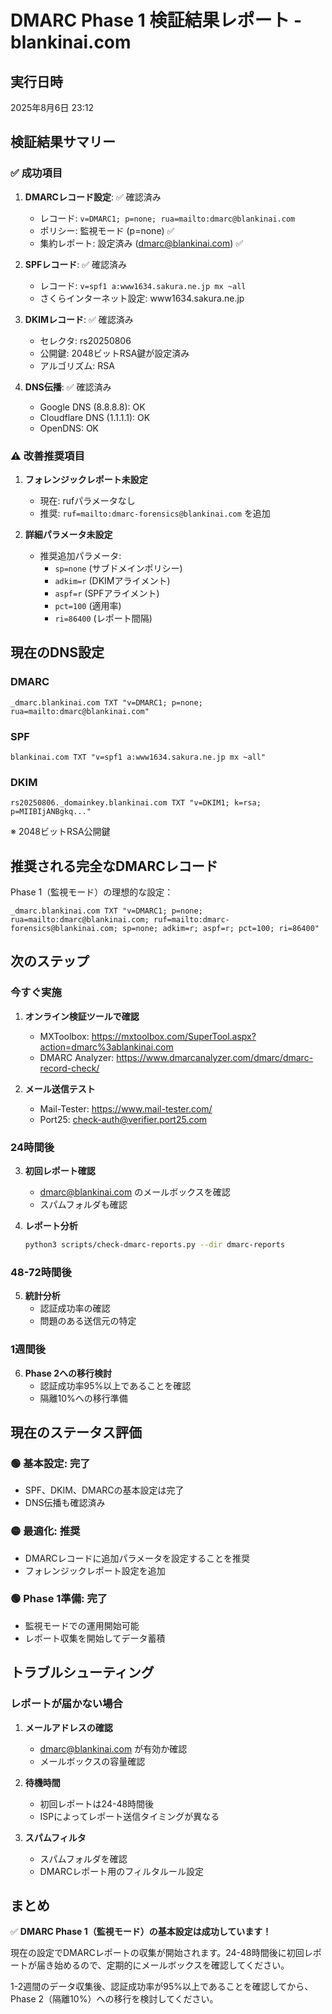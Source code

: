 # DMARC Phase 1 検証結果レポート - blankinai.com

## 実行日時
2025年8月6日 23:12

## 検証結果サマリー

### ✅ 成功項目

1. **DMARCレコード設定**: ✅ 確認済み
   - レコード: `v=DMARC1; p=none; rua=mailto:dmarc@blankinai.com`
   - ポリシー: 監視モード (p=none) ✅
   - 集約レポート: 設定済み (dmarc@blankinai.com) ✅

2. **SPFレコード**: ✅ 確認済み
   - レコード: `v=spf1 a:www1634.sakura.ne.jp mx ~all`
   - さくらインターネット設定: www1634.sakura.ne.jp

3. **DKIMレコード**: ✅ 確認済み
   - セレクタ: rs20250806
   - 公開鍵: 2048ビットRSA鍵が設定済み
   - アルゴリズム: RSA

4. **DNS伝播**: ✅ 確認済み
   - Google DNS (8.8.8.8): OK
   - Cloudflare DNS (1.1.1.1): OK
   - OpenDNS: OK

### ⚠️ 改善推奨項目

1. **フォレンジックレポート未設定**
   - 現在: rufパラメータなし
   - 推奨: `ruf=mailto:dmarc-forensics@blankinai.com` を追加

2. **詳細パラメータ未設定**
   - 推奨追加パラメータ:
     - `sp=none` (サブドメインポリシー)
     - `adkim=r` (DKIMアライメント)
     - `aspf=r` (SPFアライメント)
     - `pct=100` (適用率)
     - `ri=86400` (レポート間隔)

## 現在のDNS設定

### DMARC
```
_dmarc.blankinai.com TXT "v=DMARC1; p=none; rua=mailto:dmarc@blankinai.com"
```

### SPF
```
blankinai.com TXT "v=spf1 a:www1634.sakura.ne.jp mx ~all"
```

### DKIM
```
rs20250806._domainkey.blankinai.com TXT "v=DKIM1; k=rsa; p=MIIBIjANBgkq..."
```
※ 2048ビットRSA公開鍵

## 推奨される完全なDMARCレコード

Phase 1（監視モード）の理想的な設定：

```
_dmarc.blankinai.com TXT "v=DMARC1; p=none; rua=mailto:dmarc@blankinai.com; ruf=mailto:dmarc-forensics@blankinai.com; sp=none; adkim=r; aspf=r; pct=100; ri=86400"
```

## 次のステップ

### 今すぐ実施

1. **オンライン検証ツールで確認**
   - MXToolbox: https://mxtoolbox.com/SuperTool.aspx?action=dmarc%3ablankinai.com
   - DMARC Analyzer: https://www.dmarcanalyzer.com/dmarc/dmarc-record-check/

2. **メール送信テスト**
   - Mail-Tester: https://www.mail-tester.com/
   - Port25: check-auth@verifier.port25.com

### 24時間後

3. **初回レポート確認**
   - dmarc@blankinai.com のメールボックスを確認
   - スパムフォルダも確認

4. **レポート分析**
   ```bash
   python3 scripts/check-dmarc-reports.py --dir dmarc-reports
   ```

### 48-72時間後

5. **統計分析**
   - 認証成功率の確認
   - 問題のある送信元の特定

### 1週間後

6. **Phase 2への移行検討**
   - 認証成功率95%以上であることを確認
   - 隔離10%への移行準備

## 現在のステータス評価

### 🟢 基本設定: 完了
- SPF、DKIM、DMARCの基本設定は完了
- DNS伝播も確認済み

### 🟡 最適化: 推奨
- DMARCレコードに追加パラメータを設定することを推奨
- フォレンジックレポート設定を追加

### 🟢 Phase 1準備: 完了
- 監視モードでの運用開始可能
- レポート収集を開始してデータ蓄積

## トラブルシューティング

### レポートが届かない場合

1. **メールアドレスの確認**
   - dmarc@blankinai.com が有効か確認
   - メールボックスの容量確認

2. **待機時間**
   - 初回レポートは24-48時間後
   - ISPによってレポート送信タイミングが異なる

3. **スパムフィルタ**
   - スパムフォルダを確認
   - DMARCレポート用のフィルタルール設定

## まとめ

✅ **DMARC Phase 1（監視モード）の基本設定は成功しています！**

現在の設定でDMARCレポートの収集が開始されます。24-48時間後に初回レポートが届き始めるので、定期的にメールボックスを確認してください。

1-2週間のデータ収集後、認証成功率が95%以上であることを確認してから、Phase 2（隔離10%）への移行を検討してください。